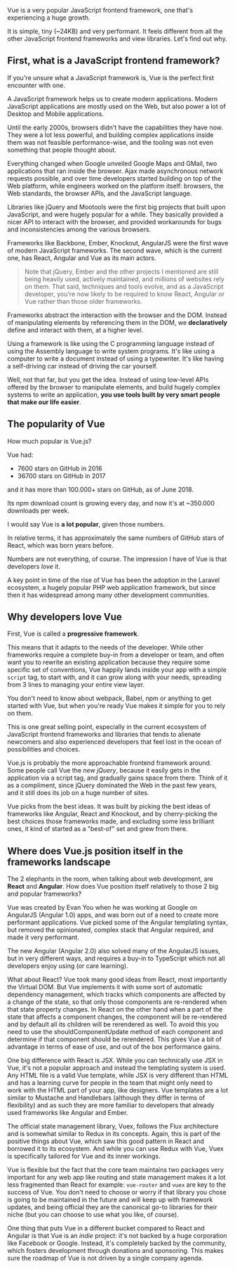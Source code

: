 Vue is a very popular JavaScript frontend framework, one that's experiencing a huge growth.

It is simple, tiny (~24KB) and very performant. It feels different from all the other JavaScript frontend frameworks and view libraries. Let's find out why.

## First, what is a JavaScript frontend framework?

If you're unsure what a JavaScript framework is, Vue is the perfect first encounter with one.

A JavaScript framework helps us to create modern applications. Modern JavaScript applications are mostly used on the Web, but also power a lot of Desktop and Mobile applications.

Until the early 2000s, browsers didn't have the capabilities they have now. They were a lot less powerful, and building complex applications inside them was not feasible performance-wise, and the tooling was not even something that people thought about.

Everything changed when Google unveiled Google Maps and GMail, two applications that ran inside the browser. Ajax made asynchronous network requests possible, and over time developers started building on top of the Web platform, while engineers worked on the platform itself: browsers, the Web standards, the browser APIs, and the JavaScript language.

Libraries like jQuery and Mootools were the first big projects that built upon JavaScript, and were hugely popular for a while. They basically provided a nicer API to interact with the browser, and provided workarounds for bugs and inconsistencies among the various browsers.

Frameworks like Backbone, Ember, Knockout, AngularJS were the first wave of modern JavaScript frameworks. The second wave, which is the current one, has React, Angular and Vue as its main actors.

> Note that jQuery, Ember and the other projects I mentioned are still being heavily used, actively maintained, and millions of websites rely on them. That said, techniques and tools evolve, and as a JavaScript developer, you're now likely to be required to know React, Angular or Vue rather than those older frameworks.

Frameworks abstract the interaction with the browser and the DOM. Instead of manipulating elements by referencing them in the DOM, we **declaratively** define and interact with them, at a higher level.

Using a framework is like using the C programming language instead of using the Assembly language to write system programs. It's like using a computer to write a document instead of using a typewriter. It's like having a self-driving car instead of driving the car yourself.

Well, not that far, but you get the idea. Instead of using low-level APIs offered by the browser to manipulate elements, and build hugely complex systems to write an application, **you use tools built by very smart people that make our life easier**.

## The popularity of Vue

How much popular is Vue.js?

Vue had:

- 7600 stars on GitHub in 2016
- 36700 stars on GitHub in 2017

and it has more than 100.000+ stars on GitHub, as of June 2018.

Its npm download count is growing every day, and now it's at ~350.000 downloads per week.

I would say Vue is **a lot popular**, given those numbers.

In relative terms, it has approximately the same numbers of GitHub stars of React, which was born years before.

Numbers are not everything, of course. The impression I have of Vue is that developers *love* it.

A key point in time of the rise of Vue has been the adoption in the Laravel ecosystem, a hugely popular PHP web application framework, but since then it has widespread among many other development communities.

## Why developers love Vue

First, Vue is called a **progressive framework**.

This means that it adapts to the needs of the developer. While other frameworks require a complete buy-in from a developer or team, and often want you to rewrite an existing application because they require some specific set of conventions, Vue happily lands inside your app with a simple `script` tag, to start with, and it can grow along with your needs, spreading from 3 lines to managing your entire view layer.

You don't need to know about webpack, Babel, npm or anything to get started with Vue, but when you're ready Vue makes it simple for you to rely on them.

This is one great selling point, especially in the current ecosystem of JavaScript frontend frameworks and libraries that tends to alienate newcomers and also experienced developers that feel lost in the ocean of possibilities and choices.

Vue.js is probably the more approachable frontend framework around. Some people call Vue the *new jQuery*, because it easily gets in the application via a script tag, and gradually gains space from there. Think of it as a compliment, since jQuery dominated the Web in the past few years, and it still does its job on a huge number of sites.

Vue picks from the best ideas. It was built by picking the best ideas of frameworks like Angular, React and Knockout, and by cherry-picking the best choices those frameworks made, and excluding some less brilliant ones, it kind of started as a "best-of" set and grew from there.

## Where does Vue.js position itself in the frameworks landscape

The 2 elephants in the room, when talking about web development, are **React** and **Angular**. How does Vue position itself relatively to those 2 big and popular frameworks?

Vue was created by Evan You when he was working at Google on AngularJS (Angular 1.0) apps, and was born out of a need to create more performant applications. Vue picked some of the Angular templating syntax, but removed the opinionated, complex stack that Angular required, and made it very performant.

The new Angular (Angular 2.0) also solved many of the AngularJS issues, but in very different ways, and requires a buy-in to TypeScript which not all developers enjoy using (or care learning).

What about React? Vue took many good ideas from React, most importantly the Virtual DOM. But Vue implements it with some sort of automatic dependency management, which tracks which components are affected by a change of the state, so that only those components are re-rendered when that state property changes. In React on the other hand when a part of the state that affects a component changes, the component will be re-rendered and by default all its children will be rerendered as well. To avoid this you need to use the shouldComponentUpdate method of each component and determine if that component should be rerendered. This gives Vue a bit of advantage in terms of ease of use, and out of the box performance gains.

One big difference with React is JSX. While you can technically use JSX in Vue, it's not a popular approach and instead the templating system is used. Any HTML file is a valid Vue template, while JSX is very different than HTML and has a learning curve for people in the team that might only need to work with the HTML part of your app, like designers. Vue templates are a lot similar to Mustache and Handlebars (although they differ in terms of flexibility) and as such they are more familiar to developers that already used frameworks like Angular and Ember.

The official state management library, Vuex, follows the Flux architecture and is somewhat similar to Redux in its concepts. Again, this is part of the positive things about Vue, which saw this good pattern in React and borrowed it to its ecosystem. And while you can use Redux with Vue, Vuex is specifically tailored for Vue and its inner workings.

Vue is flexible but the fact that the core team maintains two packages very important for any web app like routing and state management makes it a lot less fragmented than React for example: `vue-router` and `vuex` are key to the success of Vue. You don't need to choose or worry if that library you chose is going to be maintained in the future and will keep up with framework updates, and being official they are the canonical go-to libraries for their niche (but you can choose to use what you like, of course).

One thing that puts Vue in a different bucket compared to React and Angular is that Vue is an *indie* project: it's not backed by a huge corporation like Facebook or Google. Instead, it's completely backed by the community, which fosters development through donations and sponsoring. This makes sure the roadmap of Vue is not driven by a single company agenda.
